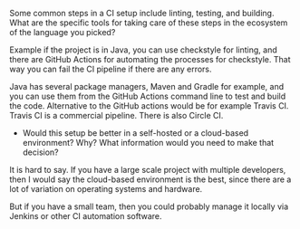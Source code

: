 Some common steps in a CI setup include linting, testing, and building. What are the specific tools for taking care of these steps in the ecosystem of the language you picked? 

Example if the project is in Java, you can use checkstyle for linting, and there are GitHub Actions for automating the processes for checkstyle. That way you can fail the CI pipeline if there are any errors.

Java has several package managers, Maven and Gradle for example, and you can use them from the GitHub Actions command line to test and build the code. Alternative to the GitHub actions would be for example Travis CI. Travis CI is a commercial pipeline. There is also Circle CI. 

- Would this setup be better in a self-hosted or a cloud-based environment? Why? What information would you need to make that decision?

It is hard to say. If you have a large scale project with multiple developers, then I would say the cloud-based environment is the best, since there are a lot of variation on operating systems and hardware.

But if you have a small team, then you could probably manage it locally via Jenkins or other CI automation software.